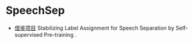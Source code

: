 # SpeechSep
- [借鉴项目](https://github.com/SungFeng-Huang/SSL-pretraining-separation)
Stabilizing Label Assignment for Speech Separation by Self-supervised Pre-training .
